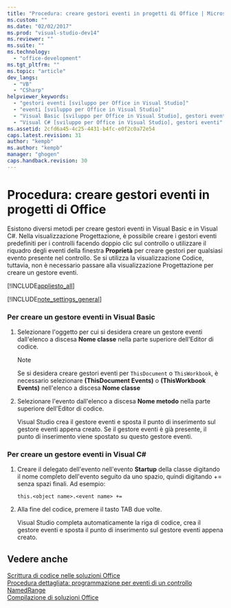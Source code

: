 ```yaml
---
title: "Procedura: creare gestori eventi in progetti di Office | Microsoft Docs"
ms.custom: ""
ms.date: "02/02/2017"
ms.prod: "visual-studio-dev14"
ms.reviewer: ""
ms.suite: ""
ms.technology: 
  - "office-development"
ms.tgt_pltfrm: ""
ms.topic: "article"
dev_langs: 
  - "VB"
  - "CSharp"
helpviewer_keywords: 
  - "gestori eventi [sviluppo per Office in Visual Studio]"
  - "eventi [sviluppo per Office in Visual Studio]"
  - "Visual Basic [sviluppo per Office in Visual Studio], gestori eventi"
  - "Visual C# [sviluppo per Office in Visual Studio], gestori eventi"
ms.assetid: 2cfd6a45-4c25-4431-b4fc-e0f2c0a72e54
caps.latest.revision: 31
author: "kempb"
ms.author: "kempb"
manager: "ghogen"
caps.handback.revision: 30
---
```

# Procedura: creare gestori eventi in progetti di Office
  Esistono diversi metodi per creare gestori eventi in Visual Basic e in Visual C\#.  Nella visualizzazione Progettazione, è possibile creare i gestori eventi predefiniti per i controlli facendo doppio clic sul controllo o utilizzare il riquadro degli eventi della finestra **Proprietà** per creare gestori per qualsiasi evento presente nel controllo.  Se si utilizza la visualizzazione Codice, tuttavia, non è necessario passare alla visualizzazione Progettazione per creare un gestore eventi.  
  
 [!INCLUDE[appliesto_all](../vsto/includes/appliesto-all-md.md)]  
  
 [!INCLUDE[note_settings_general](../sharepoint/includes/note-settings-general-md.md)]  
  
### Per creare un gestore eventi in Visual Basic  
  
1.  Selezionare l'oggetto per cui si desidera creare un gestore eventi dall'elenco a discesa **Nome classe** nella parte superiore dell'Editor di codice.  
  
    > [!NOTE]  
    >  Se si desidera creare gestori eventi per `ThisDocument` o `ThisWorkbook`, è necessario selezionare **\(ThisDocument Events\)** o **\(ThisWorkbook Events\)** nell'elenco a discesa **Nome classe**  
  
2.  Selezionare l'evento dall'elenco a discesa **Nome metodo** nella parte superiore dell'Editor di codice.  
  
     Visual Studio crea il gestore eventi e sposta il punto di inserimento sul gestore eventi appena creato.  Se il gestore eventi è già presente, il punto di inserimento viene spostato su questo gestore eventi.  
  
### Per creare un gestore eventi in Visual C\#  
  
1.  Creare il delegato dell'evento nell'evento **Startup** della classe digitando il nome completo dell'evento seguito da uno spazio, quindi digitando \+\= senza spazi finali.  Ad esempio:  
  
     `this.<object name>.<event name> +=`  
  
2.  Alla fine del codice, premere il tasto TAB due volte.  
  
     Visual Studio completa automaticamente la riga di codice, crea il gestore eventi e sposta il punto di inserimento sul gestore eventi appena creato.  
  
## Vedere anche  
 [Scrittura di codice nelle soluzioni Office](../vsto/writing-code-in-office-solutions.md)   
 [Procedura dettagliata: programmazione per eventi di un controllo NamedRange](../vsto/walkthrough-programming-against-events-of-a-namedrange-control.md)   
 [Compilazione di soluzioni Office](../vsto/building-office-solutions.md)  
  
  